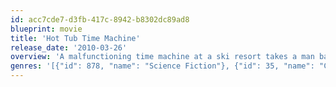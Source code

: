```yaml
---
id: acc7cde7-d3fb-417c-8942-b8302dc89ad8
blueprint: movie
title: 'Hot Tub Time Machine'
release_date: '2010-03-26'
overview: 'A malfunctioning time machine at a ski resort takes a man back to 1986 with his two friends and nephew, where they must relive a fateful night and not change anything to make sure the nephew is born.'
genres: '[{"id": 878, "name": "Science Fiction"}, {"id": 35, "name": "Comedy"}, {"id": 12, "name": "Adventure"}]'
---
```

